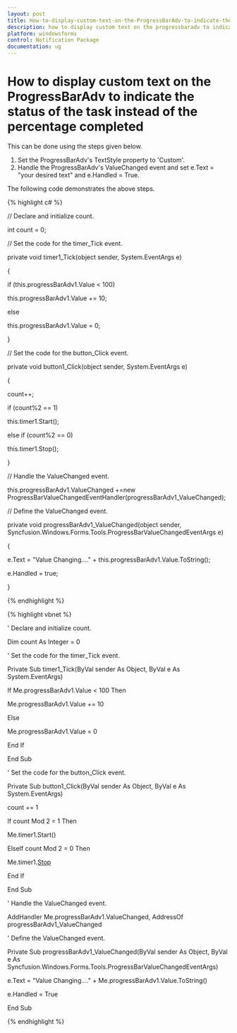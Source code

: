 ```yaml
---
layout: post
title: How-to-display-custom-text-on-the-ProgressBarAdv-to-indicate-the-status-of-the-task-instead-of-the-percentage-completed | Windows Forms | Syncfusion
description: how to display custom text on the progressbaradv to indicate the status of the task instead of the percentage completed
platform: windowsforms
control: Notification Package 
documentation: ug
---
```


# How to display custom text on the ProgressBarAdv to indicate the status of the task instead of the percentage completed

This can be done using the steps given below.

1. Set the ProgressBarAdv's TextStyle property to 'Custom'.
2. Handle the ProgressBarAdv's ValueChanged event and set e.Text = "your desired text" and e.Handled = True.

The following code demonstrates the above steps.

{% highlight c# %}

// Declare and initialize count.

int count = 0;



// Set the code for the timer_Tick event.

private void timer1_Tick(object sender, System.EventArgs e)

{

if (this.progressBarAdv1.Value < 100)

this.progressBarAdv1.Value += 10;

else

this.progressBarAdv1.Value = 0;

}



// Set the code for the button_Click event.

private void button1_Click(object sender, System.EventArgs e)

{

count++;

if (count%2 == 1)

this.timer1.Start();

else if (count%2 == 0)

this.timer1.Stop();

}



// Handle the ValueChanged event.

this.progressBarAdv1.ValueChanged +=new ProgressBarValueChangedEventHandler(progressBarAdv1_ValueChanged);



// Define the ValueChanged event.

private void progressBarAdv1_ValueChanged(object sender, Syncfusion.Windows.Forms.Tools.ProgressBarValueChangedEventArgs e)

{

e.Text = "Value Changing...." + this.progressBarAdv1.Value.ToString();

e.Handled = true;

}

{% endhighlight %}

{% highlight vbnet %}

' Declare and initialize count.

Dim count As Integer = 0 



' Set the code for the timer_Tick event.

Private Sub timer1_Tick(ByVal sender As Object, ByVal e As System.EventArgs)

If Me.progressBarAdv1.Value < 100 Then

Me.progressBarAdv1.Value += 10

Else

Me.progressBarAdv1.Value = 0

End If

End Sub



' Set the code for the button_Click event.

Private Sub button1_Click(ByVal sender As Object, ByVal e As System.EventArgs)

count += 1

If count Mod 2 = 1 Then

Me.timer1.Start()

ElseIf count Mod 2 = 0 Then

Me.timer1.[Stop]()

End If

End Sub



' Handle the ValueChanged event.

AddHandler Me.progressBarAdv1.ValueChanged, AddressOf progressBarAdv1_ValueChanged 



' Define the ValueChanged event.

Private Sub progressBarAdv1_ValueChanged(ByVal sender As Object, ByVal e As Syncfusion.Windows.Forms.Tools.ProgressBarValueChangedEventArgs)

e.Text = "Value Changing...." + Me.progressBarAdv1.Value.ToString()

e.Handled = True

End Sub

{% endhighlight %}
